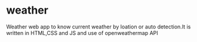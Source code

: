# weather
Weather web app to know current weather by loation or auto detection.It is written in HTML,CSS and JS and use of openweathermap API
